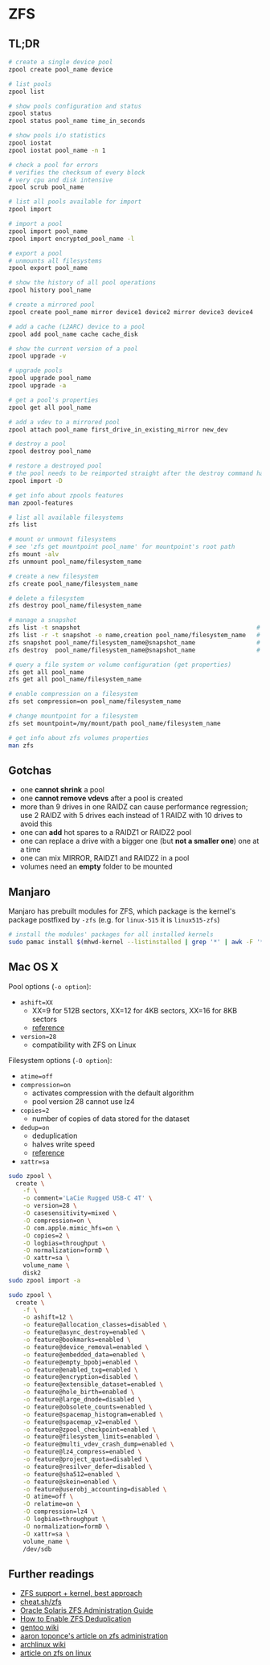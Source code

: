 # ZFS

## TL;DR

```sh
# create a single device pool
zpool create pool_name device

# list pools
zpool list

# show pools configuration and status
zpool status
zpool status pool_name time_in_seconds

# show pools i/o statistics
zpool iostat
zpool iostat pool_name -n 1

# check a pool for errors
# verifies the checksum of every block
# very cpu and disk intensive
zpool scrub pool_name

# list all pools available for import
zpool import

# import a pool
zpool import pool_name
zpool import encrypted_pool_name -l

# export a pool
# unmounts all filesystems
zpool export pool_name

# show the history of all pool operations
zpool history pool_name

# create a mirrored pool
zpool create pool_name mirror device1 device2 mirror device3 device4

# add a cache (L2ARC) device to a pool
zpool add pool_name cache cache_disk

# show the current version of a pool
zpool upgrade -v

# upgrade pools
zpool upgrade pool_name
zpool upgrade -a

# get a pool's properties
zpool get all pool_name

# add a vdev to a mirrored pool
zpool attach pool_name first_drive_in_existing_mirror new_dev

# destroy a pool
zpool destroy pool_name

# restore a destroyed pool
# the pool needs to be reimported straight after the destroy command has been issued
zpool import -D

# get info about zpools features
man zpool-features

# list all available filesystems
zfs list

# mount or unmount filesystems
# see 'zfs get mountpoint pool_name' for mountpoint's root path
zfs mount -alv
zfs unmount pool_name/filesystem_name

# create a new filesystem
zfs create pool_name/filesystem_name

# delete a filesystem
zfs destroy pool_name/filesystem_name

# manage a snapshot
zfs list -t snapshot                                                 # list all
zfs list -r -t snapshot -o name,creation pool_name/filesystem_name   # list recursively for a given volume, output only name and creation date
zfs snapshot pool_name/filesystem_name@snapshot_name                 # create
zfs destroy  pool_name/filesystem_name@snapshot_name                 # destroy

# query a file system or volume configuration (get properties)
zfs get all pool_name
zfs get all pool_name/filesystem_name

# enable compression on a filesystem
zfs set compression=on pool_name/filesystem_name

# change mountpoint for a filesystem
zfs set mountpoint=/my/mount/path pool_name/filesystem_name

# get info about zfs volumes properties
man zfs
```

## Gotchas

- one **cannot shrink** a pool
- one **cannot remove vdevs** after a pool is created
- more than 9 drives in one RAIDZ can cause performance regression; use 2 RAIDZ with 5 drives each instead of 1 RAIDZ with 10 drives to avoid this
- one can **add** hot spares to a RAIDZ1 or RAIDZ2 pool
- one can replace a drive with a bigger one (but **not a smaller one**) one at a time
- one can mix MIRROR, RAIDZ1 and RAIDZ2 in a pool
- volumes need an **empty** folder to be mounted

## Manjaro

Manjaro has prebuilt modules for ZFS, which package is the kernel's package postfixed by `-zfs` (e.g. for `linux-515` it is `linux515-zfs`)

```sh
# install the modules' packages for all installed kernels
sudo pamac install $(mhwd-kernel --listinstalled | grep '*' | awk -F '* ' '{print $2}' | xargs -I {} echo {}-zfs)
```

## Mac OS X

Pool options (`-o option`):

* `ashift=XX`
  * XX=9 for 512B sectors, XX=12 for 4KB sectors, XX=16 for 8KB sectors
  * [reference](http://open-zfs.org/wiki/Performance_tuning#Alignment_Shift_.28ashift.29)
* `version=28`
  * compatibility with ZFS on Linux

Filesystem options (`-O option`):

* `atime=off`
* `compression=on`
  * activates compression with the default algorithm
  * pool version 28 cannot use lz4
* `copies=2`
  * number of copies of data stored for the dataset
* `dedup=on`
  * deduplication
  * halves write speed
  * [reference](http://open-zfs.org/wiki/Performance_tuning#Deduplication)
* `xattr=sa`

```sh
sudo zpool \
  create \
    -f \
    -o comment='LaCie Rugged USB-C 4T' \
    -o version=28 \
    -O casesensitivity=mixed \
    -O compression=on \
    -O com.apple.mimic_hfs=on \
    -O copies=2 \
    -O logbias=throughput \
    -O normalization=formD \
    -O xattr=sa \
    volume_name \
    disk2
sudo zpool import -a
```

```sh
sudo zpool \
  create \
    -f \
    -o ashift=12 \
    -o feature@allocation_classes=disabled \
    -o feature@async_destroy=enabled \
    -o feature@bookmarks=enabled \
    -o feature@device_removal=enabled \
    -o feature@embedded_data=enabled \
    -o feature@empty_bpobj=enabled \
    -o feature@enabled_txg=enabled \
    -o feature@encryption=disabled \
    -o feature@extensible_dataset=enabled \
    -o feature@hole_birth=enabled \
    -o feature@large_dnode=disabled \
    -o feature@obsolete_counts=enabled \
    -o feature@spacemap_histogram=enabled \
    -o feature@spacemap_v2=enabled \
    -o feature@zpool_checkpoint=enabled \
    -o feature@filesystem_limits=enabled \
    -o feature@multi_vdev_crash_dump=enabled \
    -o feature@lz4_compress=enabled \
    -o feature@project_quota=disabled \
    -o feature@resilver_defer=disabled \
    -o feature@sha512=enabled \
    -o feature@skein=enabled \
    -o feature@userobj_accounting=disabled \
    -O atime=off \
    -O relatime=on \
    -O compression=lz4 \
    -O logbias=throughput \
    -O normalization=formD \
    -O xattr=sa \
    volume_name \
    /dev/sdb
```

## Further readings

- [ZFS support + kernel, best approach]
- [cheat.sh/zfs]
- [Oracle Solaris ZFS Administration Guide]
- [How to Enable ZFS Deduplication]
- [gentoo wiki]
- [aaron toponce's article on zfs administration]
- [archlinux wiki]
- [article on zfs on linux]

[aaron toponce's article on zfs administration]: https://pthree.org/2012/12/04/zfs-administration-part-i-vdevs/
[archlinux wiki]: https://wiki.archlinux.org/index.php/ZFS
[article on zfs on linux]: https://blog.heckel.io/2017/01/08/zfs-encryption-openzfs-zfs-on-linux
[cheat.sh/zfs]: https://cheat.sh/zfs
[gentoo wiki]: https://wiki.gentoo.org/wiki/ZFS
[how to enable zfs deduplication]: https://linuxhint.com/zfs-deduplication/
[oracle solaris zfs administration guide]: https://docs.oracle.com/cd/E19253-01/819-5461/index.html
[zfs support + kernel, best approach]: https://forum.manjaro.org/t/zfs-support-kernel-best-approach/33329/2
